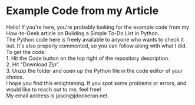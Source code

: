 <h1>Example Code from my Article</h1>
Hello!
If you're here, you're probably looking for the example code from my How-to-Geek article on Building a Simple To-Do List in Python. <br>
The Python code here is freely available to anyone who wants to check it out. It's also properly commented, so you can follow along with what I did. To get the code:<br>
1. Hit the Code button on the top right of the repository description. <br>
2. Hit "Download Zip".<br>
3. Unzip the folder and open up the Python file in the code editor of your choice.<br>
I hope you find this enlightening. If you spot some problems or errors, and would like to reach out to me, feel free! <br>
My email address is jason@jdookeran.net.

